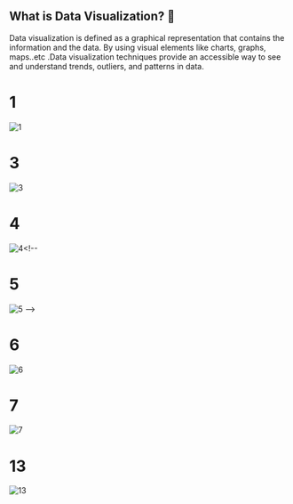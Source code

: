 ## What is Data Visualization? 🤔
Data visualization is defined as a graphical representation that contains the information and the data. By using visual elements like charts, graphs, maps..etc .Data visualization techniques provide an accessible way to see and understand trends, outliers, and patterns in data.
# 1
![1](https://user-images.githubusercontent.com/76832424/139827389-931bc81e-1413-489d-b043-8c064a1cd88e.png)

<!--
# 2
![2](https://user-images.githubusercontent.com/76832424/139828111-4d98ef44-109c-4189-b6e1-71c9928e27b2.png)
-->
# 3
![3](https://user-images.githubusercontent.com/76832424/139828156-1535d859-2e4e-497a-9097-abe14e47639e.png)

# 4
![4](https://user-images.githubusercontent.com/76832424/139828195-ae034f03-73eb-48b5-8692-3f6d4ecd7440.png)<!--

# 5
![5](https://user-images.githubusercontent.com/76832424/139828308-d5fee6d4-b251-410f-b445-6bc2e4b2d7d6.png)
-->
# 6
![6](https://user-images.githubusercontent.com/76832424/139828366-e32d0ce8-c472-4ff6-a743-527e111e6744.png)

# 7
![7](https://user-images.githubusercontent.com/76832424/139828371-af8b6557-d679-473d-90d2-b28f4bb3e4fb.png)
<!--
# 8
![8](https://user-images.githubusercontent.com/76832424/139828372-209d636e-0f3d-4f67-aac2-eab9e91b39b8.png)

# 9
![9](https://user-images.githubusercontent.com/76832424/139828377-d6ccb2d9-1ac0-491f-96dc-f679ed316bc3.png)
<!--
# 10
![10](https://user-images.githubusercontent.com/76832424/139828380-b7f2eba0-d2ac-41f2-8cb3-7d5cac432f8c.png)

# 11
![11](https://user-images.githubusercontent.com/76832424/139828381-2313aaf7-5797-4e4a-8359-6169b02d3d1a.png)

# 12
![12](https://user-images.githubusercontent.com/76832424/139828382-ccb1063d-77dc-4bf0-8707-c82abb46fc47.png)
-->
# 13
![13](https://user-images.githubusercontent.com/76832424/139828386-051d0968-df61-46be-9757-7e2211748473.png)
